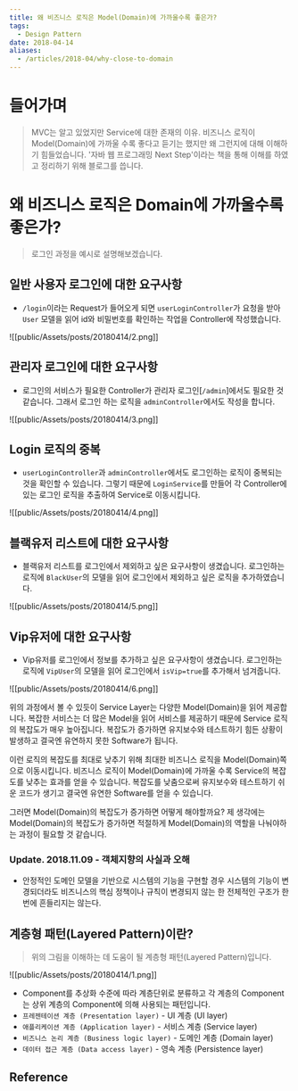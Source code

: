 ```yaml
---
title: 왜 비즈니스 로직은 Model(Domain)에 가까울수록 좋은가?
tags:
  - Design Pattern
date: 2018-04-14
aliases: 
  - /articles/2018-04/why-close-to-domain
---
```

# 들어가며
> MVC는 알고 있었지만 Service에 대한 존재의 이유. 비즈니스 로직이 Model(Domain)에 가까울 수록 좋다고 듣기는 했지만 왜 그런지에 대해 이해하기 힘들었습니다. '자바 웹 프로그래밍 Next Step'이라는 책을 통해 이해를 하였고 정리하기 위해 블로그를 씁니다.

# 왜 비즈니스 로직은 Domain에 가까울수록 좋은가?
> 로그인 과정을 예시로 설명해보겠습니다.

## 일반 사용자 로그인에 대한 요구사항
- `/login`이라는 Request가 들어오게 되면 `userLoginController`가 요청을 받아 `User` 모델을 읽어 id와 비밀번호를 확인하는 작업을 Controller에 작성했습니다.

![[public/Assets/posts/20180414/2.png]]

## 관리자 로그인에 대한 요구사항
- 로그인의 서비스가 필요한 Controller가 관리자 로그인[`/admin`]에서도 필요한 것 같습니다. 그래서 로그인 하는 로직을 `adminController`에서도 작성을 합니다.

![[public/Assets/posts/20180414/3.png]]

## Login 로직의 중복
- `userLoginController`과 `adminController`에서도 로그인하는 로직이 중복되는 것을 확인할 수 있습니다. 그렇기 때문에 `LoginService`를 만들어 각 Controller에 있는 로그인 로직을 추출하여 Service로 이동시킵니다.

![[public/Assets/posts/20180414/4.png]]

## 블랙유저 리스트에 대한 요구사항
- 블랙유저 리스트를 로그인에서 제외하고 싶은 요구사항이 생겼습니다. 로그인하는 로직에 `BlackUser`의 모델을 읽어 로그인에서 제외하고 싶은 로직을 추가하였습니다.

![[public/Assets/posts/20180414/5.png]]

## Vip유저에 대한 요구사항
- Vip유저를 로그인에서 정보를 추가하고 싶은 요구사항이 생겼습니다. 로그인하는 로직에 `VipUser`의 모델을 읽어 로그인에서 `isVip=true`를 추가해서 넘겨줍니다.

![[public/Assets/posts/20180414/6.png]]

위의 과정에서 볼 수 있듯이 Service Layer는 다양한 Model(Domain)을 읽어 제공합니다. 복잡한 서비스는 더 많은 Model을 읽어 서비스를 제공하기 때문에 Service 로직의 복잡도가 매우 높아집니다. 복잡도가 증가하면 유지보수와 테스트하기 힘든 상황이 발생하고 결국엔 유연하지 못한 Software가 됩니다.

이런 로직의 복잡도를 최대로 낮추기 위해 최대한 비즈니스 로직을 Model(Domain)쪽으로 이동시킵니다. 비즈니스 로직이 Model(Domain)에 가까울 수록 Service의 복잡도를 낮추는 효과를 얻을 수 있습니다. 복잡도를 낮춤으로써 유지보수와 테스트하기 쉬운 코드가 생기고 결국엔 유연한 Software를 얻을 수 있습니다.

그러면 Model(Domain)의 복잡도가 증가하면 어떻게 해야할까요? 제 생각에는 Model(Domain)의 복잡도가 증가하면 적절하게 Model(Domain)의 역할을 나눠야하는 과정이 필요할 것 같습니다.

### Update. 2018.11.09 - 객체지향의 사실과 오해
- 안정적인 도메인 모델을 기반으로 시스템의 기능을 구현할 경우 시스템의 기능이 변경되더라도 비즈니스의 핵심 정책이나 규칙이 변경되지 않는 한 전체적인 구조가 한 번에 흔들리지는 않는다.


## 계층형 패턴(Layered Pattern)이란?
> 위의 그림을 이해하는 데 도움이 될 계층형 패턴(Layered Pattern)입니다.

![[public/Assets/posts/20180414/1.png]]

- Component를 추상화 수준에 따라 계층단위로 분류하고 각 계층의 Component는 상위 계층의 Component에 의해 사용되는 패턴입니다.
- `프레젠테이션 계층 (Presentation layer)` - UI 계층 (UI layer)
- `애플리케이션 계층 (Application layer)` - 서비스 계층 (Service layer)
- `비즈니스 논리 계층 (Business logic layer)` - 도메인 계층 (Domain layer)
- `데이터 접근 계층 (Data access layer)` - 영속 계층 (Persistence layer)


## Reference
